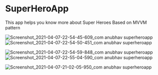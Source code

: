 # SuperHeroApp
This app helps you know more about Super Heroes
Based on MVVM pattern

![Screenshot_2021-04-07-22-54-45-609_com anubhav superheroapp](https://user-images.githubusercontent.com/56479904/113913950-8f7ec480-97fa-11eb-95bf-7f36311fff2c.jpg)     ![Screenshot_2021-04-07-22-54-50-451_com anubhav superheroapp](https://user-images.githubusercontent.com/56479904/113914005-a45b5800-97fa-11eb-921a-4ea772a9736c.jpg)

![Screenshot_2021-04-07-22-54-59-848_com anubhav superheroapp](https://user-images.githubusercontent.com/56479904/113914059-b50bce00-97fa-11eb-8e2c-db4bedeb3dd3.jpg)  ![Screenshot_2021-04-07-22-55-04-590_com anubhav superheroapp](https://user-images.githubusercontent.com/56479904/113914233-f4d2b580-97fa-11eb-8004-8502c06f8615.jpg)

![Screenshot_2021-04-07-21-02-05-950_com anubhav superheroapp](https://user-images.githubusercontent.com/56479904/113914270-01570e00-97fb-11eb-8d09-50d0a84e1474.jpg)


